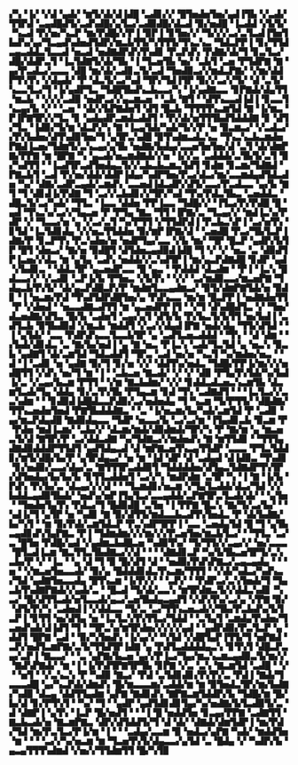 ▞▚▝▐▞▝▞▟▝▄▟▞▝▆▜▞▟▞▟▐▟█▝▃▟▊▞▞▝█▜▅▟▅▜▅▞▄▟▐▜▙▝▞▃▟▞▜▜▛▟▝▃▄▟█▟▜▞▃▟▚▟█▞▄▜▃▞▃▟▉▟█▞▟▃▟▝▉▞▅▟█▝▐▃▟▟▝▞▙▜▞▝▚▃▟▝▛▞▅▞▚▃▛▝▆▞▛▟█▞▞▛▐▝▉▛▐▝▊▜▅▞▞▝▜▞▞▞▃▞▃▜▃▟▐▜▅▜▙▟▚▞▄▞▜▃▄▟▚▟▅▟▜▟▛▞▆▃▙▜▜▞▚▜▜▜▞▜▚▃▚▃▝▜▟▃▛▛▐▝▊▞▜▜▟▃▄▃▟▟▃▜▃▃▟▝▅▃▟▝▅▟▇▟▛▟▚▜▚▟▊▝▛▃▛▟▚▝▛▟▇▞▟▞▜▝▊▃▜▃▞▟█▞▟▟▛▃▜▝▐▃▜▟▇▜▞▟▞▜▙▝▐▝▜▃▅▜▙▝▅▞▝▃▙▜▝▃▅▝▛▜▟▛▇▝▇▝▄▞▛▃▟▃▞▃▃▃▝▟█▝▆▞▟▞▃▟▊▃▜▞▃▟▝▜▅▟▉▃▞▞▆▟▃▛▇▞▝▞▆▞▟▟▛▜▚▜▚▝▞▟▄▟▞▝▛▝▟▃▜▞▃▞▚▟▝▜▛▞▜▟▐▜▛▝▉▞▞▃▞▞▜▞▝▟▝▃▜▞▚▃▃▜▃▞▜▝▐▞▄▟▛▜▃▝▜▟█▜▙▟▚▃▙▃▃▞▚▝▐▞▄▟▇▃▃▝▊▛▇▟▞▟▄▜▜▝▆▃▙▝▝▞▞▞▃▟▉▝▅▟▛▃▞▞▄▃▆▃▅▝▝▃▙▝▇▜▝▝▟▜▚▃▃▟▐▟▐▝▊▃▃▜▚▃▄▞▙▝▞▝▝▃▅▝▝▟▞▞▙▛▇▟▅▜▝▟▜▝█▃▙▝▜▜▜▜▚▃▆▜▟▝▇▝▐▞▆▃▝▛▐▛▇▜▛▞▞▜▃▝▊▝▄▟▄▟▛▃▆▟▃▟▟▜▝▝▛▞▟▞▅▜▜▜▙▟▜▟▟▟▇▝▊▝▟▜▞▜▃▝▐▟▉▞▜▞▆▝▟▃▛▞▚▝▇▝▐▃▄▜▟▞▚▟▞▜▞▞▛▝▅▝▉▃▆▃▞▝▞▃▟▃▞▞▛▞▙▟▅▞▟▜▚▟▉▜▅▞▜▝▄▜▛▃▚▟█▝▉▜▚▟▆▃▟▃▚▃▝▜▚▃▚▃▙▃▆▟▅▛▇▟▐▃▅▞▜▟▆▜▞▃▚▃▄▞▄▜▙▝▅▟▇▞▙▟▄▞▃▃▅▜▅▜▅▞▟▝▃▜▝▟▞▟▆▛▇▞▛▛▇▝▆▝█▛▇▝▚▝▄▃▟▞▅▃▆▟▇▟▞▞▅▝▐▞▞▃▝▃▟▟▟▞▃▜▙▜▞▃▜▝▉▞▚▟▜▜▝▝▐▃▟▜▛▃▟▜▅▟▄▃▜▞▞▃▙▃▙▃▆▃▜▟▜▝▊▟▆▝▊▃▆▞▜▟▇▟▝▛▇▃▙▜▝▃▟▝▛▞▅▞▟▟▞▟▟▛▐▟▄▞▚▟▛▜▅▞▛▃▞▟▃▞▆▞▃▃▆▟▄▟▜▟▃▟▅▝▚▞▝▟▇▞▃▟▛▃▄▟▞▃▆▟▚▝▃▃▅▟▐▟▃▟▛▞▟▜▞▃▃▞▛▃▟▃▃▝▄▞▙▝▇▜▝▜▝▟▊▟▐▞▛▟▇▝▜▝▃▞▞▃▙▟▊▞▞▜▛▞▚▟▝▜▚▞▛▟▃▜▙▃▝▃▅▟▟▃▝▟█▃▜▞▃▞▚▟▞▝▜▜▃▝▐▃▃▝▟▟▅▝▛▛▐▃▃▝▜▟█▞▞▝▐▜▃▞▛▞▛▟█▝█▝▄▟▝▜▚▃▚▞▃▞▞▜▄▃▅▝▛▝▛▜▄▝▇▃▝▜▜▝▐▛▇▞▃▝▜▃▄▞▞▝▆▟▐▃▚▞▛▟▛▝▞▝▜▃▃▞▅▝▄▝▞▃▞▃▜▝▚▞▛▜▜▝▞▜▜▟▛▟▐▝▛▃▙▃▚▛▐▝▃▞▅▜▚▝▊▜▟▝▐▃▜▟▊▟▄▝▞▞▅▃▜▜▟▟▅▝▉▞▆▛▐▛▇▞▟▝▝▃▅▟█▝▛▃▞▜▙▜▃▛▐▟▇▞▛▝▊▃▛▜▚▝▛▃▚▟▅▞▅▝▅▟▛▜▄▞▃▃▝▞▙▝▆▞▝▜▛▝█▃▛▝▄▟▛▞▙▜▛▝█▜▝▟▅▃▞▝▇▞▅▝▉▟█▜▝▟▜▟▅▃▄▟▉▟▐▟█▝▜▝▞▝▞▝▅▃▝▃▝▟▉▟▜▛▐▃▅▞▞▟▃▝▆▝▄▜▄▝▃▟▚▝▅▟▟▞▞▃▚▟▜▛▐▝▆▞▄▃▛▟▇▟█▝▊▟▛▝▄▟▝▞▙▟▊▃▝▝▟▟▃▜▛▝▄▃▅▟▛▃▃▝█▝▄▃▝▝▛▟▟▟▝▟▃▟▆▝▝▛▐▝▐▃▚▝█▟▃▃▞▞▝▞▃▟▊▝▃▛▐▞▙▝▛▜▅▃▝▞▙▜▚▝▝▞▞▝▃▞▆▟▉▃▃▞▆▃▅▛▇▝▜▟▄▃▙▜▚▜▞▝▟▞▄▃▛▟█▃▛▞▛▝▆▟▆▜▃▃▄▟▆▃▞▝▉▜▞▟▆▛▇▜▟▞▅▝▉▟▊▝▐▝▅▃▆▞▛▟▝▜▚▟▜▟▛▟█▜▅▞▄▝▛▟▚▃▃▝▆▞▆▝█▃▛▛▐▝▅▟▇▟▅▜▜▝▛▝▞▟▅▟▝▝▅▃▃▟▇▃▟▜▜▝▆▝▄▃▅▟▛▛▐▜▝▝▞▜▝▟▚▟█▟▜▃▝▞▝▜▅▞▟▃▅▟▇▞▟▜▃▝█▞▙▝▃▟▅▜▝▃▄▞▄▜▝▟▜▞▙▝▛▞▙▃▜▞▙▜▜▝▅▞▙▟▐▝▃▟▜▃▙▝▉▜▙▟▉▟▝▞▆▃▙▝▆▟▟▜▝▞▃▞▞▟▄▟▐▛▇▝▅▟▞▟▄▝▜▜▞▟▜▟▝▝▐▝▄▜▟▞▝▃▃▝▛▟▛▟▚▃▃▜▃▃▙▜▛▝▄▝▃▟▜▃▅▃▟▟▟▝▝▜▚▝▝▟▝▟▆▝▝▞▙▟▞▟▊▟▃▝▃▝▇▞▙▞▅▟▐▝▄▝▇▝▅▃▝▛▐▃▚▝▃▟▞▜▃▜▟▝▄▝▅▃▚▝▉▃▙▝▄▟▇▜▝▟▞▃▆▜▟▝▜▟▃▟▟▜▝▜▛▃▝▃▟▝▅▞▅▝▚▃▜▝▚▞▆▟▅▞▅▃▝▝▟▝▐▝▃▟▊▝▅▝▄▟▇▝▉▞▜▝▊▞▅▝▞▞▝▟▟▜▚▞▅▟▃▝▜▟█▞▛▛▐▞▆▞▞▞▅▟█▜▜▝▞▟▚▝▅▞▜▝▆▝▐▝▝▃▙▃▅▝▇▃▟▞▝▞▝▞▝▟▉▝▛▜▄▜▚▜▟▞▚▞▙▟▐▞▃▝▞▃▄▞▙▃▆▝▛▜▜▝▝▞▆▝▇▃▙▟▆▞▝▞▞▝▊▟▟▃▟▃▅▃▚▃▆▜▙▝▟▃▆▜▃▟▞▜▄▝▟▟▄▝▊▞▃▜▚▜▙▝▛▜▄▃▆▝▊▟▝▜▚▝▃▟▇▟▜▝▝▝▐▃▜▃▞▞▃▃▚▟▆▝▝▝▊▟▉▟▐▟█▟▃▃▛▟▉▞▃▞▅▟▅▟▄▝▜▝▚▃▆▝▜▞▛▜▜▞▝▟█▟▇▞▜▜▚▃▅▟▅▜▅▟▝▛▇▜▙▟▟▟▇▃▝▝▃▝▐▞▅▃▆▞▙▞▚▟▞▃▆▜▟▝▛▝▃▟▊▝▄▞▆▃▛▟▄▟█▝▇▟▉▟▄▃▃▝▜▟▛▝▅▃▃▞▙▝▃▞▃▞▆▝▐▜▄▟▊▃▙▝▉▃▆▝▛▝▛▟▅▝▆▟▐▃▆▞▝▃▙▞▞▝▟▃▆▞▆▟▞▟▉▟▆▟▞▜▛▞▚▝▛▝▇▞▆▝▄▝▆▃▅▃▜▞▟▝▇▜▛▞▛▝▃▞▟▟▃▟▇▝▚▞▜▟▇▃▞▞▆▟▅▟▚▝▇▝▆▜▜▟▊▝▝▜▜▜▄▟▇▟▉▟▟▟▛▜▜▟▜▝▄▟▜▟▄▃▟▝▟▝▆▛▇▃▅▜▚▃▄▜▜▟▛▝▃▃▃▝▛▜▃▜▟▟▊▞▆▜▞▟█▞▙▞▛▝▄▜▛▟▄▃▞▝▅▝▆▝▐▟▝▟▛▝▟▝▃▟▄▟▝▟▐▟▉▃▝▜▚▟▊▝▊▞▅▟▉▞▃▃▞▟▄▞▃▝▇▜▜▜▛▃▟▟▉▜▝▜▟▟▟▟▅▞▟▜▄▃▜▟▇▟▛▜▚▜▛▞▟▜▅▟▄▞▙▞▙▞▙▝▊▜▜▃▟▟▅▜▝▃▞▞▚▝▆▟▛▟▆▝▃▜▛▝▚▝▐▝▇▝▐▞▙▝▛▟▚▝▛▞▙▞▃▝▟▃▄▞▞▞▟▝▝▝▜▃▆▟▊▞▅▃▆▝▞▜▄▜▃▟▟▞▟▃▞▜▟▝▞▞▙▟▟▃▄▟▉▜▙▟▞▝▅▟▚▞▅▛▐▜▄▜▃▞▃▃▄▟▟▞▃▛▇▜▛▃▜▃▟▞▟▞▝▝▄▜▅▝▝▜▅▟▅▜▄▜▚▝▛▟▃▞▜▝█▟▉▟█▝▃▜▅▝▐▝▛▛▇▝█▃▚▝▇▞▜▞▃▞▙▞▝▝▚▟▐▞▜▝▄▜▛▝▅▝▚▟▊▝▇▝▉▞▟▜▜▞▆▟▃▃▙▃▟▜▚▜▅▟▃▝▛▝▟▞▙▟▇▞▙▞▚▜▝▝▆▝▉▞▛▟▞▃▆▜▟▃▛▝▛▃▚▟▛▜▛▛▐▝▃▃▝▃▅▟▄▜▟▝█▝▜▝▄▜▙▃▄▟▊▟▚▜▄▛▇▃▝▛▐▝▜▟▆▟▆▞▞▞▆▞▞▞▛▃▅▜▅▞▆▃▙▜▃▞▝▝▜▜▃▝▃▞▃▝█▜▅▝▛▟█▞▄▟▝▞▄▟▆▃▙▟█▃▅▝▚▟▉▜▚▞▝▜▞▜▜▞▞▃▄▞▞▝▅▞▃▃▃▝█▜▃▟▐▃▆▝▇▃▜▜▃▜▙▟▇▃▞▞▟▝▝▝▝▟▇▟▊▃▛▝▚▞▙▜▙▃▅▜▛▜▞▃▚▃▙▞▛▝▞▝▐▃▝▝▄▝▟▝▜▝▉▝█▞▟▜▝▟▝▝▅▟▉▞▛▟▚▛▇▃▞▃▄▃▄▟▄▝▝▝▅▝▝▞▆▃▅▜▅▃▃▟▞▝▉▞▄▝█▟▟▟▊▟▃▜▚▃▆▞▜▜▜▝▝▞▟▞▚▟▃▞▚▟▚▃▞▜▟▝▄▟▇▜▅▃▃▟▄▝█▜▚▃▆▝▐▞▛▞▞▝▝▃▛▞▝▝▛▟▛▃▞▃▚▜▅▟▞▜▝▜▄▃▙▜▚▟▇▛▇▟▞▞▄▟▞▃▝▝█▃▟▝▜▞▟▞▃▃▚▝▆▜▛▟▆▃▜▞▞▟▟▃▚▟▊▝▚▃▞▝█▞▟▜▜▃▟▞▅▜▃▃▟▞▄▃▞▃▅▜▙▟▄▃▄▟▜▝▞▟▚▜▚▞▃▞▄▝▞▛▇▝▉▞▝▟▜▞▛▞▚▝▃▟▅▟▐▝▞▟▟▃▃▝▜▞▃▝▃▞▜▜▚▃▅▃▟▞▞▜▙▞▛▃▙▟▚▞▙▜▃▛▐▝▊▜▜▝▅▞▟▜▄▝▅▝▐▃▜▃▚▜▚▜▜▃▞▜▟▟▝▝▃▜▄▜▝▃▆▟▄▜▚▟▅▞▜▃▅▟▚▟▞▟▐▟▜▝▜▝▝▜▛▃▚▞▆▜▛▟▅▞▞▞▞▞▄▟▝▝▄▟▛▟▉▞▛▃▜▃▛▝▄▝▟▟▜▝█▛▇▝▃▟▝▝▉▞▚▜▅▟▚▝▐▞▄▞▞▝▚▜▟▝▞▟█▜▄▛▐▜▜▞▜▝▅▛▇▟▝▃▛▞▅▟▜▃▆▛▇▞▃▜▞▜▜▟▜▛▐▟▇▝▄▝▛▟▜▃▟▟▟▟▄▃▚▝▊▜▚▜▝▟█▃▛▃▄▞▃▛▐▝▇▃▃▞▝▝▃▝▄▛▇▞▙▃▅▝▄▞▞▛▐▃▞▜▄▞▆▃▚▃▆▃▄▟▉▃▜▞▆▞▞▝▇▟▚▛▇▟▞▝▆▝▐▝▐▞▛▟▜▛▇▜▛▜▙▝▊▛▇▝▞▃▝▃▚▝▇▃▆▜▟▝▃▟█▝▝▞▝▝▅▜▝▝▞▃▚▃▚▝▛▝▚▟▉▝▇▃▞▝▛▟▝▃▜▟▊▟▊▞▛▞▛▞▃▝▛▟▐▝▇▟▞▜▃▃▃▟█▝▄▞▚▃▛▟▞▟▆▟▚▝█▞▆▃▃▃▆▞▃▟▟▞▆▝▆▝▉▜▅▟▃▜▛▞▆▞▙▟▇▞▚▟▉▝▟▃▄▝▟▟▜▜▄▟▆▝▄▛▇▝▇▟▊▟▚▝▇▛▇▃▆▜▟▟▛▞▙▝▜▟█▞▆▝█▞▙▞▟▝▊▞▛▜▚▜▝▝▚▞▝▜▝▝▄▟▛▝▄▟▜▟▊▟▊▜▄▞▚▞▅▟▇▞▙▜▃▟▉▜▞▃▝▟▝▟▇▛▐▝▄▜▚▝▐▃▛▝█▞▅▟▜▝▝▝▐▝█▝▅▟▟▜▅▝▊▃▄▞▛▛▇▝▃▟▇▜▜▝▇▃▙▃▟▞▅▝▇▃▆▛▇▃▝▟▛▞▟▜▟▟▜▞▜▝▟▝▟▞▝▟▇▟▞▟▆▜▟▛▐▝▆▞▛▟▞▜▟▝▆▞▛▃▜▃▞▛▐▞▆▝▐▝▝▝▃▟▄▞▃▃▆▝▉▝▅▟▃▞▄▛▇▝▚▟▞▝▆▟▟▜▅▝▆▝▝▝▝▃▞▞▚▞▅▃▆▝▆▝▜▃▅▜▚▜▞▟▄▃▃▞▄▜▟▝▃▝█▟▄▝▞▝▚▟▛▞▙▝▄▃▄▜▜▜▚▟▆▟▝▞▅▞▞▜▜▟▆▜▜▝█▞▚▜▉
